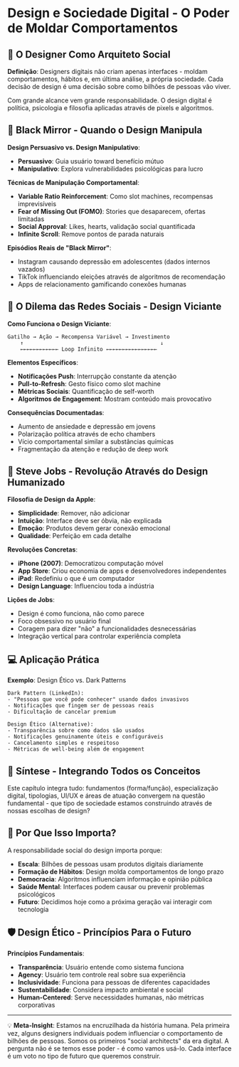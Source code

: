 # Design e Sociedade Digital - O Poder de Moldar Comportamentos

## 🎯 O Designer Como Arquiteto Social

**Definição**: Designers digitais não criam apenas interfaces - moldam comportamentos, hábitos e, em última análise, a própria sociedade. Cada decisão de design é uma decisão sobre como bilhões de pessoas vão viver.

Com grande alcance vem grande responsabilidade. O design digital é política, psicologia e filosofia aplicadas através de pixels e algoritmos.

## 🔧 Black Mirror - Quando o Design Manipula

**Design Persuasivo vs. Design Manipulativo**:
- **Persuasivo**: Guia usuário toward benefício mútuo
- **Manipulativo**: Explora vulnerabilidades psicológicas para lucro

**Técnicas de Manipulação Comportamental**:
- **Variable Ratio Reinforcement**: Como slot machines, recompensas imprevisíveis
- **Fear of Missing Out (FOMO)**: Stories que desaparecem, ofertas limitadas
- **Social Approval**: Likes, hearts, validação social quantificada
- **Infinite Scroll**: Remove pontos de parada naturais

**Episódios Reais de "Black Mirror"**:
- Instagram causando depressão em adolescentes (dados internos vazados)
- TikTok influenciando eleições através de algoritmos de recomendação
- Apps de relacionamento gamificando conexões humanas

## 🔧 O Dilema das Redes Sociais - Design Viciante

**Como Funciona o Design Viciante**:
```
Gatilho → Ação → Recompensa Variável → Investimento
    ↑                                           ↓
    ←←←←←←←←←←←← Loop Infinito ←←←←←←←←←←←←←←←←
```

**Elementos Específicos**:
- **Notificações Push**: Interrupção constante da atenção
- **Pull-to-Refresh**: Gesto físico como slot machine
- **Métricas Sociais**: Quantificação de self-worth
- **Algoritmos de Engagement**: Mostram conteúdo mais provocativo

**Consequências Documentadas**:
- Aumento de ansiedade e depressão em jovens
- Polarização política através de echo chambers
- Vício comportamental similar a substâncias químicas
- Fragmentação da atenção e redução de deep work

## 🔧 Steve Jobs - Revolução Através do Design Humanizado

**Filosofia de Design da Apple**:
- **Simplicidade**: Remover, não adicionar
- **Intuição**: Interface deve ser óbvia, não explicada
- **Emoção**: Produtos devem gerar conexão emocional
- **Qualidade**: Perfeição em cada detalhe

**Revoluções Concretas**:
- **iPhone (2007)**: Democratizou computação móvel
- **App Store**: Criou economia de apps e desenvolvedores independentes
- **iPad**: Redefiniu o que é um computador
- **Design Language**: Influenciou toda a indústria

**Lições de Jobs**:
- Design é como funciona, não como parece
- Foco obsessivo no usuário final
- Coragem para dizer "não" a funcionalidades desnecessárias
- Integração vertical para controlar experiência completa

## 💻 Aplicação Prática

**Exemplo**: Design Ético vs. Dark Patterns

```
Dark Pattern (LinkedIn):
- "Pessoas que você pode conhecer" usando dados invasivos
- Notificações que fingem ser de pessoas reais
- Dificultação de cancelar premium

Design Ético (Alternative):
- Transparência sobre como dados são usados
- Notificações genuinamente úteis e configuráveis  
- Cancelamento simples e respeitoso
- Métricas de well-being além de engagement
```

## 🔗 Síntese - Integrando Todos os Conceitos

Este capítulo integra tudo: fundamentos (forma/função), especialização digital, tipologias, UI/UX e áreas de atuação convergem na questão fundamental - que tipo de sociedade estamos construindo através de nossas escolhas de design?

## 🧠 Por Que Isso Importa?

A responsabilidade social do design importa porque:
- **Escala**: Bilhões de pessoas usam produtos digitais diariamente
- **Formação de Hábitos**: Design molda comportamentos de longo prazo
- **Democracia**: Algoritmos influenciam informação e opinião pública
- **Saúde Mental**: Interfaces podem causar ou prevenir problemas psicológicos
- **Futuro**: Decidimos hoje como a próxima geração vai interagir com tecnologia

## 🛡️ Design Ético - Princípios Para o Futuro

**Princípios Fundamentais**:
- **Transparência**: Usuário entende como sistema funciona
- **Agency**: Usuário tem controle real sobre sua experiência
- **Inclusividade**: Funciona para pessoas de diferentes capacidades
- **Sustentabilidade**: Considera impacto ambiental e social
- **Human-Centered**: Serve necessidades humanas, não métricas corporativas

---
💡 **Meta-Insight**: Estamos na encruzilhada da história humana. Pela primeira vez, alguns designers individuais podem influenciar o comportamento de bilhões de pessoas. Somos os primeiros "social architects" da era digital. A pergunta não é se temos esse poder - é como vamos usá-lo. Cada interface é um voto no tipo de futuro que queremos construir.